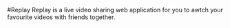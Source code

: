 #Replay
Replay is a live video sharing web application for you to awtch your favourite videos with friends together.